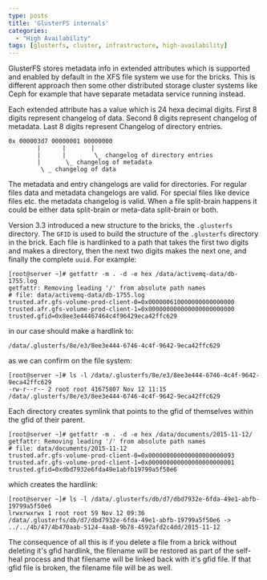 ```yaml
---
type: posts
title: 'GlusterFS internals'
categories: 
  - "High Availability"
tags: [glusterfs, cluster, infrastructure, high-availability]
---
```


GlusterFS stores metadata info in extended attributes which is supported and enabled by default in the XFS file system we use for the bricks. This is different approach then some other distributed storage cluster systems like Ceph for example that have separate metadata service running instead.

Each extended attribute has a value which is 24 hexa decimal digits. First 8 digits represent changelog of data. Second 8 digits represent changelog of metadata. Last 8 digits represent Changelog of directory entries.

```
0x 000003d7 00000001 00000000
        |      |       |
        |      |        \_ changelog of directory entries
        |       \_ changelog of metadata
         \ _ changelog of data
```

The metadata and entry changelogs are valid for directories. For regular files data and metadata changelogs are valid. For special files like device files etc. the metadata changelog is valid. When a file split-brain happens it could be either data split-brain or meta-data split-brain or both.

Version 3.3 introduced a new structure to the bricks, the `.glusterfs` directory. The `GFID` is used to build the structure of the `.glusterfs` directory in the brick. Each file is hardlinked to a path that takes the first two digits and makes a directory, then the next two digits makes the next one, and finally the complete `uuid`. For example:

```
[root@server ~]# getfattr -m . -d -e hex /data/activemq-data/db-1755.log
getfattr: Removing leading '/' from absolute path names
# file: data/activemq-data/db-1755.log
trusted.afr.gfs-volume-prod-client-0=0x000000610000000000000000
trusted.afr.gfs-volume-prod-client-1=0x000000000000000000000000
trusted.gfid=0x8ee3e44467464c4f96429eca42ffc629
```

in our case should make a hardlink to:

```
/data/.glusterfs/8e/e3/8ee3e444-6746-4c4f-9642-9eca42ffc629
```

as we can confirm on the file system:

```
[root@server ~]# ls -l /data/.glusterfs/8e/e3/8ee3e444-6746-4c4f-9642-9eca42ffc629
-rw-r--r-- 2 root root 41675807 Nov 12 11:15 /data/.glusterfs/8e/e3/8ee3e444-6746-4c4f-9642-9eca42ffc629
```

Each directory creates symlink that points to the gfid of themselves within the gfid of their parent.

```
[root@server ~]# getfattr -m . -d -e hex /data/documents/2015-11-12/
getfattr: Removing leading '/' from absolute path names
# file: data/documents/2015-11-12
trusted.afr.gfs-volume-prod-client-0=0x000000000000000000000093
trusted.afr.gfs-volume-prod-client-1=0x000000000000000000000001
trusted.gfid=0xdbd7932e6fda49e1abfb19799a5f50e6
```

which creates the hardlink:

```
[root@server ~]# ls -l /data/.glusterfs/db/d7/dbd7932e-6fda-49e1-abfb-19799a5f50e6
lrwxrwxrwx 1 root root 59 Nov 12 09:36 /data/.glusterfs/db/d7/dbd7932e-6fda-49e1-abfb-19799a5f50e6 -> ../../4b/47/4b470aab-5124-4aa8-9b78-4592afd2c4dd/2015-11-12
```

The consequence of all this is if you delete a file from a brick without deleting it's gfid hardlink, the filename will be restored as part of the self-heal process and that filename will be linked back with it's gfid file. If that gfid file is broken, the filename file will be as well.